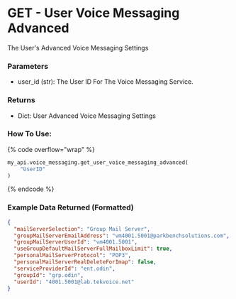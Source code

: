 # GET - User Voice Messaging Advanced

The User's Advanced Voice Messaging Settings

### Parameters&#x20;

* user\_id (str): The User ID For The Voice Messaging Service.&#x20;

### Returns

* Dict: User Advanced Voice Messaging Settings

### How To Use:

{% code overflow="wrap" %}
```python
my_api.voice_messaging.get_user_voice_messaging_advanced(
    "UserID"
)
```
{% endcode %}

### Example Data Returned (Formatted)

```json
{
  "mailServerSelection": "Group Mail Server",
  "groupMailServerEmailAddress": "vm4001.5001@parkbenchsolutions.com",
  "groupMailServerUserId": "vm4001.5001",
  "useGroupDefaultMailServerFullMailboxLimit": true,
  "personalMailServerProtocol": "POP3",
  "personalMailServerRealDeleteForImap": false,
  "serviceProviderId": "ent.odin",
  "groupId": "grp.odin",
  "userId": "4001.5001@lab.tekvoice.net"
}
```
